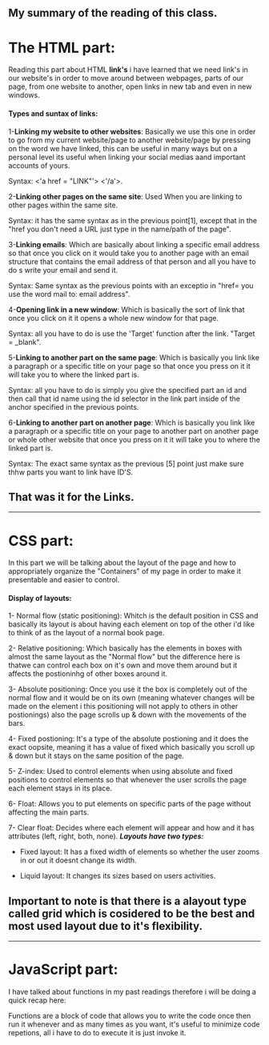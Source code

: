 ## My summary of the reading of this class.
# The HTML part:
Reading this part about HTML **link's** i have learned that we need link's in our website's in order to  move around between webpages, parts of our page, from one website to another, open links in new tab and even in new windows.

#### Types and suntax of links:

1-**Linking my website to other websites**: Basically we use this one in order to go from my current website/page to another website/page by pressing on the word we have linked, this can be useful in many ways but on a personal level its useful when linking your social medias aand important accounts of yours.

Syntax: <'a href = "LINK"'> <'/a'>.

2-**Linking other pages on the same site**: Used When you are linking to other pages within the same site.

Syntax: it has the same syntax as in the previous point[1], except that in the "href you don't need a URL just type in the name/path of the page".

3-**Linking emails**: Which are  basically about linking a specific email address so that once you click on it would take you to another page with an email structure that contains the email address of that person and all you have to do s write your email and send it.

Syntax: Same syntax as the previous points with an exceptio in "href= you use the word mail to: email address".

4-**Opening link in a new window**: Which is  basically the sort of link that once you click on it it opens a whole new window for that page.

Syntax: all you have to do is use the 'Target' function after the link. "Target = _blank".

5-**Linking to another part on the same page**: Which is basically you link like a paragraph or a specific title on your page so that once you press on it it will take you to where the linked part is.

Syntax: all you have to do is simply you give the specified part an id and then call that id name using the id selector in the link part inside of the anchor specified in the previous points.

6-**Linking to another part on another page**: Which is basically you link like a paragraph or a specific title on your page to another part on another page or whole other website that once you press on it it will take you to where the linked part is.

Syntax: The exact same syntax as the previous [5] point just make sure thhw parts you want to link have ID'S.
## That was it for the Links.
------------------
# CSS part:
In this part we will be talking about the layout of the page and how to appropriately organize the "Containers" of my page in order to make it presentable and easier to control.

#### Display of layouts:

1- Normal flow (static positioning): Whitch is the default position in CSS and basically its layout is about having each element on top of the other i'd like to think of as the layout of a normal book page.

2- Relative positioning: Which basically has the elements in boxes with almost the same layout as the "Normal flow" but the difference here is thatwe can control each box on it's own and move them around but it affects the postioninhg of other boxes around it.
   

 3- Absolute positioning: Once you use it the box is completely out of the normal flow and it would be on its own (meaning whatever changes will be made on the element i this positioning will not apply to others in other postionings) also the page scrolls up & down with the movements of the bars.

 4- Fixed postioning: It's a type of the absolute postioning and it does the exact oopsite, meaning it has a value of fixed which basically you scroll up & down but it stays on the same position of the page.

 5- Z-index: Used to control elements when using absolute and fixed positions to control elements so that whenever the user scrolls the page each element stays in its place.

 6- Float: Allows you to put elements on specific parts of the page without affecting the main parts. 

7- Clear float: Decides where each element will appear and how and it has attributes (left, right, both, none).
***Layouts have two types:***

- Fixed layout: It has a fixed width of elements so whether the user zooms in or out it doesnt change its width.

- Liquid layout: It changes its sizes based on users activities.

## Important to note is that there is a alayout type called grid which is cosidered to be the best and most used layout due to it's flexibility.
------------------
# JavaScript part: 
I have talked about functions in my past readings therefore i will be doing a quick recap here:

Functions are a block of code that allows you to write the code once then run it whenever and as many times as you want, it's useful to minimize code repetions, all i have to do to execute it is just invoke it.

